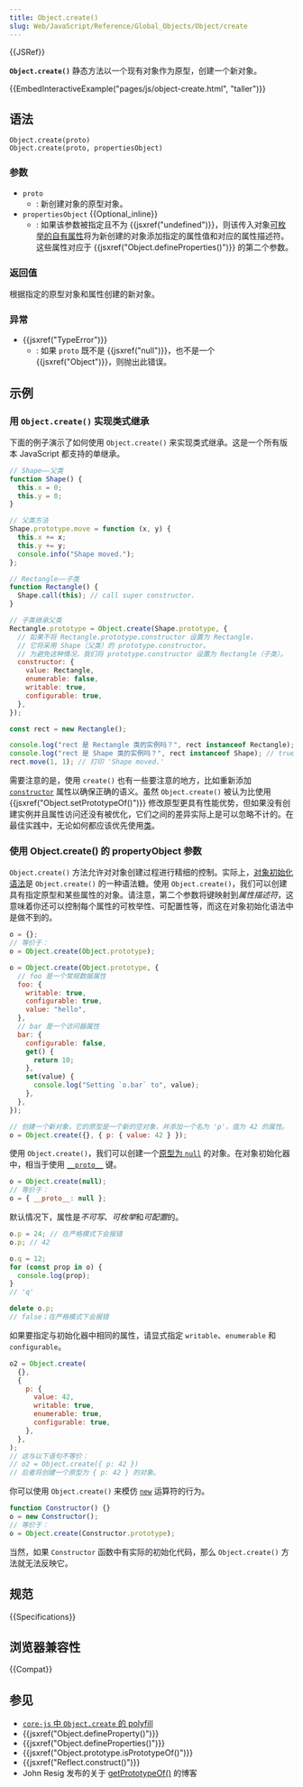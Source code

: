 ```yaml
---
title: Object.create()
slug: Web/JavaScript/Reference/Global_Objects/Object/create
---
```


{{JSRef}}

**`Object.create()`** 静态方法以一个现有对象作为原型，创建一个新对象。

{{EmbedInteractiveExample("pages/js/object-create.html", "taller")}}

## 语法

```js-nolint
Object.create(proto)
Object.create(proto, propertiesObject)
```

### 参数

- `proto`
  - : 新创建对象的原型对象。
- `propertiesObject` {{Optional_inline}}
  - : 如果该参数被指定且不为 {{jsxref("undefined")}}，则该传入对象[可枚举的自有属性](/zh-CN/docs/Web/JavaScript/Enumerability_and_ownership_of_properties)将为新创建的对象添加指定的属性值和对应的属性描述符。这些属性对应于 {{jsxref("Object.defineProperties()")}} 的第二个参数。

### 返回值

根据指定的原型对象和属性创建的新对象。

### 异常

- {{jsxref("TypeError")}}
  - : 如果 `proto` 既不是 {{jsxref("null")}}，也不是一个 {{jsxref("Object")}}，则抛出此错误。

## 示例

### 用 `Object.create()` 实现类式继承

下面的例子演示了如何使用 `Object.create()` 来实现类式继承。这是一个所有版本 JavaScript 都支持的单继承。

```js
// Shape——父类
function Shape() {
  this.x = 0;
  this.y = 0;
}

// 父类方法
Shape.prototype.move = function (x, y) {
  this.x += x;
  this.y += y;
  console.info("Shape moved.");
};

// Rectangle——子类
function Rectangle() {
  Shape.call(this); // call super constructor.
}

// 子类继承父类
Rectangle.prototype = Object.create(Shape.prototype, {
  // 如果不将 Rectangle.prototype.constructor 设置为 Rectangle，
  // 它将采用 Shape（父类）的 prototype.constructor。
  // 为避免这种情况，我们将 prototype.constructor 设置为 Rectangle（子类）。
  constructor: {
    value: Rectangle,
    enumerable: false,
    writable: true,
    configurable: true,
  },
});

const rect = new Rectangle();

console.log("rect 是 Rectangle 类的实例吗？", rect instanceof Rectangle); // true
console.log("rect 是 Shape 类的实例吗？", rect instanceof Shape); // true
rect.move(1, 1); // 打印 'Shape moved.'
```

需要注意的是，使用 `create()` 也有一些要注意的地方，比如重新添加 [`constructor`](/zh-CN/docs/Web/JavaScript/Reference/Global_Objects/Object/constructor) 属性以确保正确的语义。虽然 `Object.create()` 被认为比使用 {{jsxref("Object.setPrototypeOf()")}} 修改原型更具有性能优势，但如果没有创建实例并且属性访问还没有被优化，它们之间的差异实际上是可以忽略不计的。在最佳实践中，无论如何都应该优先使用[类](/zh-CN/docs/Web/JavaScript/Reference/Classes)。

### 使用 Object.create() 的 propertyObject 参数

`Object.create()` 方法允许对对象创建过程进行精细的控制。实际上，[对象初始化语法](/zh-CN/docs/Web/JavaScript/Reference/Operators/Object_initializer)是 `Object.create()` 的一种语法糖。使用 `Object.create()`，我们可以创建具有指定原型和某些属性的对象。请注意，第二个参数将键映射到*属性描述符*，这意味着你还可以控制每个属性的可枚举性、可配置性等，而这在对象初始化语法中是做不到的。

```js
o = {};
// 等价于：
o = Object.create(Object.prototype);

o = Object.create(Object.prototype, {
  // foo 是一个常规数据属性
  foo: {
    writable: true,
    configurable: true,
    value: "hello",
  },
  // bar 是一个访问器属性
  bar: {
    configurable: false,
    get() {
      return 10;
    },
    set(value) {
      console.log("Setting `o.bar` to", value);
    },
  },
});

// 创建一个新对象，它的原型是一个新的空对象，并添加一个名为 'p'，值为 42 的属性。
o = Object.create({}, { p: { value: 42 } });
```

使用 `Object.create()`，我们可以创建一个[原型为 `null`](/zh-CN/docs/Web/JavaScript/Reference/Global_Objects/Object#null_原型对象) 的对象。在对象初始化器中，相当于使用 [`__proto__`](/zh-CN/docs/Web/JavaScript/Reference/Operators/Object_initializer) 键。

```js
o = Object.create(null);
// 等价于：
o = { __proto__: null };
```

默认情况下，属性是*不可写*、*可枚举*和*可配置*的。

```js
o.p = 24; // 在严格模式下会报错
o.p; // 42

o.q = 12;
for (const prop in o) {
  console.log(prop);
}
// 'q'

delete o.p;
// false；在严格模式下会报错
```

如果要指定与初始化器中相同的属性，请显式指定 `writable`、`enumerable` 和 `configurable`。

```js
o2 = Object.create(
  {},
  {
    p: {
      value: 42,
      writable: true,
      enumerable: true,
      configurable: true,
    },
  },
);
// 这与以下语句不等价：
// o2 = Object.create({ p: 42 })
// 后者将创建一个原型为 { p: 42 } 的对象。
```

你可以使用 `Object.create()` 来模仿 [`new`](/zh-CN/docs/Web/JavaScript/Reference/Operators/new) 运算符的行为。

```js
function Constructor() {}
o = new Constructor();
// 等价于：
o = Object.create(Constructor.prototype);
```

当然，如果 `Constructor` 函数中有实际的初始化代码，那么 `Object.create()` 方法就无法反映它。

## 规范

{{Specifications}}

## 浏览器兼容性

{{Compat}}

## 参见

- [`core-js` 中 `Object.create` 的 polyfill](https://github.com/zloirock/core-js#ecmascript-object)
- {{jsxref("Object.defineProperty()")}}
- {{jsxref("Object.defineProperties()")}}
- {{jsxref("Object.prototype.isPrototypeOf()")}}
- {{jsxref("Reflect.construct()")}}
- John Resig 发布的关于 [getPrototypeOf()](https://johnresig.com/blog/objectgetprototypeof/) 的博客
